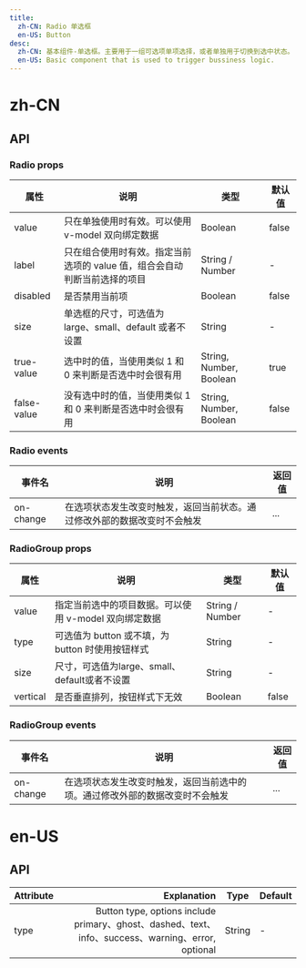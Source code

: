 ```yaml
---
title:
  zh-CN: Radio 单选框
  en-US: Button
desc:
  zh-CN: 基本组件-单选框。主要用于一组可选项单项选择，或者单独用于切换到选中状态。
  en-US: Basic component that is used to trigger bussiness logic.
---
```



# zh-CN

## API



### Radio props

| 属性 |说明 |类型 |默认值 |
| --- |--- |--- |--- |
| value |只在单独使用时有效。可以使用 v-model 双向绑定数据 |Boolean |false |
| label |只在组合使用时有效。指定当前选项的 value 值，组合会自动判断当前选择的项目 |String / Number |- |
| disabled |是否禁用当前项 |Boolean |false |
| size |单选框的尺寸，可选值为 large、small、default 或者不设置 |String |- |
| true-value |选中时的值，当使用类似 1 和 0 来判断是否选中时会很有用 |String, Number, Boolean |true |
| false-value |没有选中时的值，当使用类似 1 和 0 来判断是否选中时会很有用 |String, Number, Boolean |false |

### Radio events

| 事件名 |说明 |返回值 |
| --- |--- |--- |
| on-change |在选项状态发生改变时触发，返回当前状态。通过修改外部的数据改变时不会触发 |... |

### RadioGroup props

| 属性 |说明 |类型 |默认值 |
| --- |--- |--- |--- |
| value |指定当前选中的项目数据。可以使用 v-model 双向绑定数据 |String / Number |- |
| type |可选值为 button 或不填，为 button 时使用按钮样式 |String |- |
| size |尺寸，可选值为large、small、default或者不设置 |String |- |
| vertical |是否垂直排列，按钮样式下无效 |Boolean |false |


### RadioGroup events

| 事件名 |说明 |返回值 |
| --- |--- |--- |
| on-change |在选项状态发生改变时触发，返回当前选中的项。通过修改外部的数据改变时不会触发 |... |


# en-US

## API
| Attribute        | Explanation    |  Type  | Default|
| --------   | -----:   | ---- | ---- |
| type        | Button type, options include primary、ghost、dashed、text、info、success、warning、error, optional      |   String   | -|
